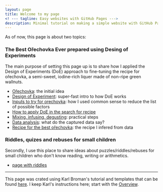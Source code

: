 ```yaml
---
layout: page
title: Welcome to my page
<! --- tagline: Easy websites with GitHub Pages --->
description: Minimal tutorial on making a simple website with GitHub Pages
---
```


As of now, this page is about two topics:

### The Best Ořechovka Ever prepared using Desing of Experiments

The main purpose of setting this page up is to share how I applied the Design of Experiments (DoE) approach to fine-tuning the recipe for ořechovka, a semi-sweet, iodine-rich liquer made of non-ripe green wallnuts. 

- [Ořechovka](pages/orechovka1.html): the initial idea
- [Design of Experiment](pages/orechovka2.html): super-fast intro to how DoE works
- [Inputs to try for orechovka](pages/orechovka3.html): how I used common sense to reduce the list of possible factors
- [How to apply DoE in the search for recipe](pages/orechovka4.html)
- [Mixing, infusing, degusting](pages/orechovka5.html): practical steps
- [Data analysis](pages/orechovka6.html): what do the captured data say?
- [Recipe for the best ořechovka](pages/orechovka7.html): the recipe I infered from data

### Riddles, quizes and rebuses for small children

Secondly, I use this place to share ideas about puzzles/riddles/rebuses for small children who don't know reading, writing or arithmetics. 
- [page with riddles](pages/quizes.html)


---

This page was crated using Karl Broman's tutorial and templates that can be found [here](https://github.com/kbroman/simple_site). I keep Karl's instructions here; start with the [Overview](pages/overview.html).
